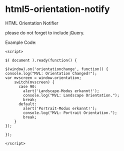# html5-orientation-notify
HTML Orientation Notifier

please do not forget to include jQuery.

Example Code:
```
<script>

$( document ).ready(function() {

$(window).on('orientationchange', function() {
console.log("MVL: Orientation Changed!");
var mvscreen = window.orientation;
    switch(mvscreen) {  
      case 90:
        alert('Landscape-Modus erkannt!');
		console.log("MVL: Landscape Orientation.");
        break; 
      default:
        alert('Portrait-Modus erkannt!');
		console.log("MVL: Portrait Orientation.");
        break; 
    }
});

});

</script>
```
